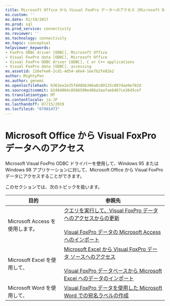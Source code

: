 ```yaml
---
title: Microsoft Office から Visual FoxPro データへのアクセス |Microsoft Docs
ms.custom: ''
ms.date: 01/19/2017
ms.prod: sql
ms.prod_service: connectivity
ms.reviewer: ''
ms.technology: connectivity
ms.topic: conceptual
helpviewer_keywords:
- FoxPro ODBC driver [ODBC], Microsoft Office
- Visual FoxPro data [ODBC], Microsoft Office
- Visual FoxPro ODBC driver [ODBC], C or C++ applications
- Visual FoxPro data [ODBC], accessing
ms.assetid: 116efee6-2cd1-4d54-a6e4-1ee7b2fe82e2
author: MightyPen
ms.author: genemi
ms.openlocfilehash: 6363ee2e35fd48bb366a0c89125c897dae9e782d
ms.sourcegitcommit: b2464064c0566590e486a3aafae6d67ce2645cef
ms.translationtype: MT
ms.contentlocale: ja-JP
ms.lasthandoff: 07/15/2019
ms.locfileid: "67901473"
---
```

# <a name="accessing-visual-foxpro-data-from-microsoft-office"></a>Microsoft Office から Visual FoxPro データへのアクセス
Microsoft Visual FoxPro ODBC ドライバーを使用して、Windows 95 または Windows 98 アプリケーションに対して、Microsoft Office から Visual FoxPro データにアクセスすることができます。  
  
 このセクションでは、次のトピックを扱います。  
  
|目的|参照先|  
|--------|---------|  
|Microsoft Access を使用します。|[クエリを実行して、Visual FoxPro データへのアクセスからの更新](../../odbc/microsoft/querying-and-updating-visual-foxpro-data-from-microsoft-access.md)<br /><br /> [Visual FoxPro データの Microsoft Access へのインポート](../../odbc/microsoft/importing-visual-foxpro-data-into-microsoft-access.md)|  
|Microsoft Excel を使用して、|[Microsoft Excel から Visual FoxPro データ ソースへのアクセス](../../odbc/microsoft/accessing-a-visual-foxpro-data-source-from-microsoft-excel.md)<br /><br /> [Visual FoxPro データベースから Microsoft Excel へのデータのインポート](../../odbc/microsoft/importing-data-into-microsoft-excel-from-a-visual-foxpro-database.md)|  
|Microsoft Word を使用して、|[Visual FoxPro データを使用した Microsoft Word での宛名ラベルの作成](../../odbc/microsoft/creating-mailing-labels-in-microsoft-word-using-visual-foxpro-data.md)|
